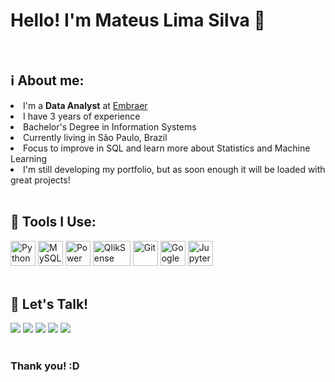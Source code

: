 # Hello! I'm Mateus Lima Silva 👋

<br/>
<h2>ℹ️ About me:</h2>
<li>I'm a <b>Data Analyst</b> at <a href="https://embraer.com/">Embraer</a></li>
<li>I have 3 years of experience</li>
<li>Bachelor's Degree in Information Systems</li>
<li>Currently living in São Paulo, Brazil</li>
<li>Focus to improve in SQL and learn more about Statistics and Machine Learning</li>
<li>I'm still developing my portfolio, but as soon enough it will be loaded with great projects!</li>


<br/>
<h2>🔧 Tools I Use:</h2>
<div>
  <img alt="Python" height="40" width="40" src="https://cdn.jsdelivr.net/gh/devicons/devicon/icons/python/python-original.svg"/>
  <img alt="MySQL" height="40" width="40" src="https://cdn.jsdelivr.net/gh/devicons/devicon/icons/mysql/mysql-original.svg"/>
  <img alt="Power BI" height="40" width="40" src="https://raw.githubusercontent.com/microsoft/PowerBI-Icons/main/SVG/Power-BI.svg"/>
  <img alt="QlikSense" height="40" width="60" src="https://upload.wikimedia.org/wikipedia/commons/3/32/Qlik_Logo.svg"/>
  <img alt="Git" height="40" width="40" src="https://cdn.jsdelivr.net/gh/devicons/devicon/icons/git/git-original.svg"/>
  <img alt="Google Cloud" height="40" width="40" src="https://cdn.jsdelivr.net/gh/devicons/devicon/icons/googlecloud/googlecloud-original.svg"/>
  <img alt="Jupyter Notebook" height="40" width="40" src="https://cdn.jsdelivr.net/gh/devicons/devicon/icons/jupyter/jupyter-original.svg" />
</div>

<br/>
<h2>📱 Let's Talk!</h2>
<div>
  <a href="https://www.linkedin.com/in/mateus-lsilva/"><img src="https://img.shields.io/badge/LinkedIn-0077B5?style=for-the-badge&logo=linkedin&logoColor=white"/></a>
  <a href="mailto:mateusls.professional@gmail.com"><img src="https://img.shields.io/badge/Gmail-D14836?style=for-the-badge&logo=gmail&logoColor=white"/></a>
  <a href="https://github.com/teusinn"><img src="https://img.shields.io/badge/GitHub-100000?style=for-the-badge&logo=github&logoColor=white"/></a>
  <a href="https://www.kaggle.com/mateusin"><img src="https://img.shields.io/badge/Kaggle-20BEFF?style=for-the-badge&logo=Kaggle&logoColor=white"/></a>
  <a href="https://www.hackerrank.com/mateusls_profes1"><img src="https://img.shields.io/badge/-Hackerrank-2EC866?style=for-the-badge&logo=HackerRank&logoColor=white"/></a>
</div>

<br/>
<h3>Thank you! :D</h3>
